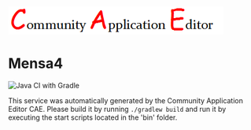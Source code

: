 ![CAE](https://github.com/GHProjectsTest/microservice-350/blob/master/img/logo.png)  

Mensa4
===================
![Java CI with Gradle](https://github.com/GHProjectsTest/microservice-350/workflows/Java%20CI%20with%20Gradle/badge.svg?branch=master)

This service was automatically generated by the Community Application Editor CAE. Please build it by running `./gradlew build` and run it by executing the start scripts located in the 'bin' folder.
